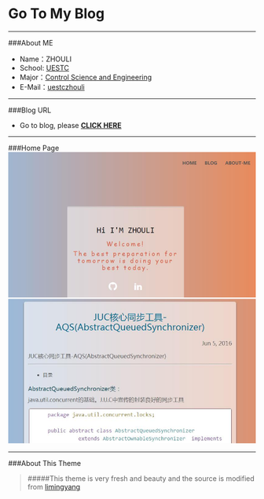 # Go To My Blog 

---

###About ME

- Name：ZHOULI
- School: [UESTC](http://www.uestc.edu.cn/)
- Major：[Control Science and Engineering](http://baike.baidu.com/view/62820.htm)
- E-Mail：[uestczhouli](http://weibo.com/zhouli)

---

###Blog URL
- Go to blog, please [__CLICK HERE__](http://zlresource.github.io/)

---

###Home Page
[![Home Page](/images/zl-home.jpg)](http://zlresource.github.io/)
[![Blog Page](/images/zl-blog1.jpg)](http://zlresource.github.io/)

---

###About This Theme 
> #####This theme is very fresh and beauty and the source is modified from [limingyang](https://github.com/limingyang2012)





